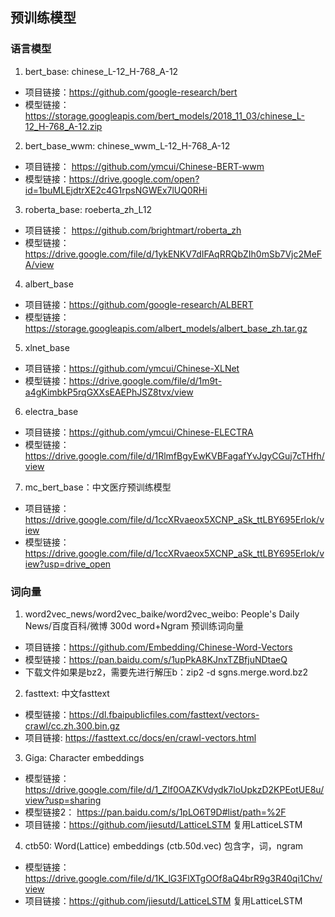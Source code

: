 ## 预训练模型

### 语言模型
1. bert_base: chinese_L-12_H-768_A-12
- 项目链接：https://github.com/google-research/bert
- 模型链接：https://storage.googleapis.com/bert_models/2018_11_03/chinese_L-12_H-768_A-12.zip

2. bert_base_wwm: chinese_wwm_L-12_H-768_A-12
- 项目链接： https://github.com/ymcui/Chinese-BERT-wwm
- 模型链接：https://drive.google.com/open?id=1buMLEjdtrXE2c4G1rpsNGWEx7lUQ0RHi

3. roberta_base: roeberta_zh_L12
- 项目链接： https://github.com/brightmart/roberta_zh
- 模型链接：https://drive.google.com/file/d/1ykENKV7dIFAqRRQbZIh0mSb7Vjc2MeFA/view

4. albert_base
- 项目链接：https://github.com/google-research/ALBERT
- 模型链接：https://storage.googleapis.com/albert_models/albert_base_zh.tar.gz

5. xlnet_base
- 项目链接：https://github.com/ymcui/Chinese-XLNet
- 模型链接：https://drive.google.com/file/d/1m9t-a4gKimbkP5rqGXXsEAEPhJSZ8tvx/view

6. electra_base
- 项目链接：https://github.com/ymcui/Chinese-ELECTRA
- 模型链接：https://drive.google.com/file/d/1RlmfBgyEwKVBFagafYvJgyCGuj7cTHfh/view

7. mc_bert_base：中文医疗预训练模型
- 项目链接：https://drive.google.com/file/d/1ccXRvaeox5XCNP_aSk_ttLBY695Erlok/view
- 模型链接：https://drive.google.com/file/d/1ccXRvaeox5XCNP_aSk_ttLBY695Erlok/view?usp=drive_open

### 词向量
1. word2vec_news/word2vec_baike/word2vec_weibo: People's Daily News/百度百科/微博 300d word+Ngram 预训练词向量
- 项目链接：https://github.com/Embedding/Chinese-Word-Vectors
- 模型链接：https://pan.baidu.com/s/1upPkA8KJnxTZBfjuNDtaeQ
- 下载文件如果是bz2，需要先进行解压b：zip2 -d sgns.merge.word.bz2

2. fasttext: 中文fasttext
- 模型链接：https://dl.fbaipublicfiles.com/fasttext/vectors-crawl/cc.zh.300.bin.gz
- 项目链接: https://fasttext.cc/docs/en/crawl-vectors.html

3. Giga: Character embeddings
- 模型链接：https://drive.google.com/file/d/1_Zlf0OAZKVdydk7loUpkzD2KPEotUE8u/view?usp=sharing
- 模型链接2： https://pan.baidu.com/s/1pLO6T9D#list/path=%2F
- 项目链接：https://github.com/jiesutd/LatticeLSTM 复用LatticeLSTM

4. ctb50: Word(Lattice) embeddings (ctb.50d.vec) 包含字，词，ngram
- 模型链接：https://drive.google.com/file/d/1K_lG3FlXTgOOf8aQ4brR9g3R40qi1Chv/view
- 项目链接：https://github.com/jiesutd/LatticeLSTM 复用LatticeLSTM
